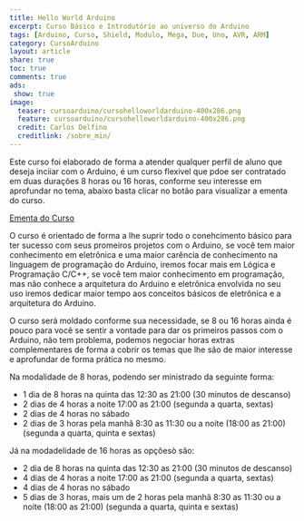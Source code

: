 ```yaml
---
title: Hello World Arduino
excerpt: Curso Básico e Introdutório ao universo do Arduino
tags: [Arduino, Curso, Shield, Modulo, Mega, Due, Uno, AVR, ARM]
category: CursoArduino
layout: article
share: true
toc: true
comments: true
ads: 
 show: true
image:
  teaser: cursoarduino/cursohelloworldarduino-400x286.png
  feature: cursoarduino/cursohelloworldarduino-400x286.png
  credit: Carlos Delfino 
  creditlink: /sobre_min/
---
```

Este curso foi elaborado de forma a atender qualquer perfil de aluno que deseja inciiar com o Arduino, é um curso flexivel que pdoe ser contratado em duas durações 8 horas ou 16 horas, conforme seu interesse em aprofundar no tema, abaixo basta clicar no botão para visualizar a ementa do curso.

<a href="/helloworldarduino/Ementa_Curso_Hello_World_Arduino/" class="btn-success">Ementa do Curso</a>

O curso é orientado de forma a lhe suprir todo o conehcimento básico para ter sucesso com seus promeiros projetos com o Arduino, se você tem maior conhecimento em eletrônica e uma maior carência de conhecimento na linguagem de programação do Arduino, iremos focar mais em Lógica e Programação C/C++, se você tem maior conhecimento em programação, mas não conhece a arquitetura do Arduino e eletrônica envolvida no seu uso iremos dedicar maior tempo aos conceitos básicos de eletrônica e a arquitetura do Arduino.

O curso será moldado conforme sua necessidade, se 8 ou 16 horas ainda é pouco para você se sentir a vontade para dar os primeiros passos com o Arduino, não tem problema, podemos negociar horas extras complementares de forma a cobrir os temas que lhe são de maior interesse e aprofundar de forma prática no mesmo.

Na modalidade de 8 horas, podendo ser ministrado da seguinte forma:

  * 1 dia de 8 horas na quinta das 12:30 as 21:00 (30 minutos de descanso)
  * 2 dias de 4 horas a noite 17:00 as 21:00 (segunda a quarta, sextas)
  * 2 dias de 4 horas no sábado
  * 2 dias de 3 horas pela manhã 8:30 as 11:30 ou a noite (18:00 as 21:00) (segunda a quarta, quinta e sextas)

Já na modadelidade de 16 horas as opçõesò são:

  * 2 dia de 8 horas na quinta das 12:30 as 21:00 (30 minutos de descanso)
  * 4 dias de 4 horas a noite 17:00 as 21:00 (segunda a quarta, sextas)
  * 4 dias de 4 horas no sábado
  * 5 dias de 3 horas, mais um de 2 horas pela manhã 8:30 as 11:30 ou a noite (18:00 as 21:00) (segunda a quarta, quinta e sextas)

